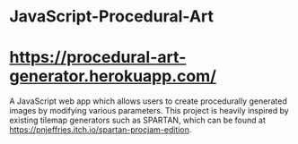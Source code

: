 # JavaScript-Procedural-Art
# https://procedural-art-generator.herokuapp.com/  
A JavaScript web app which allows users to create procedurally generated images by modifying various parameters. This project is heavily inspired by existing tilemap generators such as SPARTAN, which can be found at https://pnjeffries.itch.io/spartan-procjam-edition.
